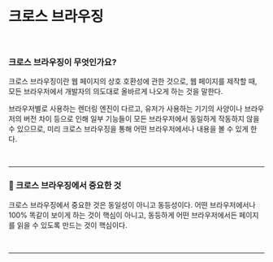 # 크로스 브라우징

<br/>

### 크로스 브라우징이 무엇인가요?

크로스 브라우징이란 웹 페이지의 상호 호환성에 관한 것으로, 웹 페이지를 제작할 때, 모든 브라우저에서 개발자의 의도대로 올바르게 나오게 하는 것을 말한다.

브라우저별로 사용하는 렌더링 엔진이 다르고, 유저가 사용하는 기기의 사양이나 브라우저의 버전 차이 등으로 인해 일부 기능들이 모든 브라우저에서 동일하게 작동하지 않을 수 있으므로, 미리 크로스 브라우징을 통해 어떤 브라우저에서나 내용을 볼 수 있게 한다.

<br/>

---

### 💫 크로스 브라우징에서 중요한 것

크로스 브라우징에서 중요한 것은 동일성이 아니고 동등성이다.
어떤 브라우저에서나 100% 똑같이 보이게 하는 것이 핵심이 아니고, 동등하게 어떤 브라우저에서든 페이지를 읽을 수 있도록 만드는 것이 핵심이다.

<br/>

---
